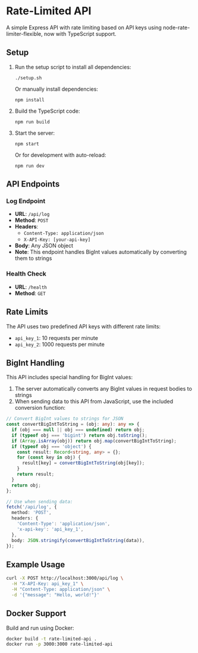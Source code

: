 # Rate-Limited API

A simple Express API with rate limiting based on API keys using node-rate-limiter-flexible, now with TypeScript support.

## Setup

1. Run the setup script to install all dependencies:

   ```
   ./setup.sh
   ```

   Or manually install dependencies:

   ```
   npm install
   ```

2. Build the TypeScript code:

   ```
   npm run build
   ```

3. Start the server:

   ```
   npm start
   ```

   Or for development with auto-reload:

   ```
   npm run dev
   ```

## API Endpoints

### Log Endpoint

- **URL**: `/api/log`
- **Method**: `POST`
- **Headers**:
  - `Content-Type: application/json`
  - `X-API-Key: [your-api-key]`
- **Body**: Any JSON object
- **Note**: This endpoint handles BigInt values automatically by converting them to strings

### Health Check

- **URL**: `/health`
- **Method**: `GET`

## Rate Limits

The API uses two predefined API keys with different rate limits:

- `api_key_1`: 10 requests per minute
- `api_key_2`: 1000 requests per minute

## BigInt Handling

This API includes special handling for BigInt values:

1. The server automatically converts any BigInt values in request bodies to strings
2. When sending data to this API from JavaScript, use the included conversion function:

```typescript
// Convert BigInt values to strings for JSON
const convertBigIntToString = (obj: any): any => {
  if (obj === null || obj === undefined) return obj;
  if (typeof obj === 'bigint') return obj.toString();
  if (Array.isArray(obj)) return obj.map(convertBigIntToString);
  if (typeof obj === 'object') {
    const result: Record<string, any> = {};
    for (const key in obj) {
      result[key] = convertBigIntToString(obj[key]);
    }
    return result;
  }
  return obj;
};

// Use when sending data:
fetch('/api/log', {
  method: 'POST',
  headers: {
    'Content-Type': 'application/json',
    'x-api-key': 'api_key_1',
  },
  body: JSON.stringify(convertBigIntToString(data)),
});
```

## Example Usage

```bash
curl -X POST http://localhost:3000/api/log \
  -H "X-API-Key: api_key_1" \
  -H "Content-Type: application/json" \
  -d '{"message": "Hello, world!"}'
```

## Docker Support

Build and run using Docker:

```bash
docker build -t rate-limited-api .
docker run -p 3000:3000 rate-limited-api
```
